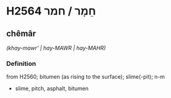 # H2564 חֵמָר / חמר

## chêmâr

_(khay-mawr' | hay-MAWR | hay-MAHR)_

### Definition

from H2560; bitumen (as rising to the surface); slime(-pit); n-m

- slime, pitch, asphalt, bitumen
